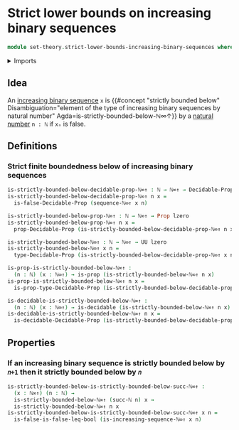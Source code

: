 # Strict lower bounds on increasing binary sequences

```agda
module set-theory.strict-lower-bounds-increasing-binary-sequences where
```

<details><summary>Imports</summary>

```agda
open import elementary-number-theory.inequality-natural-numbers
open import elementary-number-theory.natural-numbers

open import foundation.booleans
open import foundation.constant-maps
open import foundation.decidable-propositions
open import foundation.decidable-types
open import foundation.dependent-pair-types
open import foundation.equality-dependent-pair-types
open import foundation.function-types
open import foundation.homotopies
open import foundation.inequality-booleans
open import foundation.inhabited-types
open import foundation.negation
open import foundation.propositional-truncations
open import foundation.propositions
open import foundation.universe-levels

open import foundation-core.identity-types

open import set-theory.increasing-binary-sequences
```

</details>

## Idea

An [increasing binary sequence](set-theory.increasing-binary-sequences.md) `x`
is
{{#concept "strictly bounded below" Disambiguation="element of the type of increasing binary sequences by natural number" Agda=is-strictly-bounded-below-ℕ∞↑}}
by a [natural number](elementary-number-theory.natural-numbers.md) `n : ℕ` if
`xₙ` is false.

## Definitions

### Strict finite boundedness below of increasing binary sequences

```agda
is-strictly-bounded-below-decidable-prop-ℕ∞↑ : ℕ → ℕ∞↑ → Decidable-Prop lzero
is-strictly-bounded-below-decidable-prop-ℕ∞↑ n x =
  is-false-Decidable-Prop (sequence-ℕ∞↑ x n)

is-strictly-bounded-below-prop-ℕ∞↑ : ℕ → ℕ∞↑ → Prop lzero
is-strictly-bounded-below-prop-ℕ∞↑ n x =
  prop-Decidable-Prop (is-strictly-bounded-below-decidable-prop-ℕ∞↑ n x)

is-strictly-bounded-below-ℕ∞↑ : ℕ → ℕ∞↑ → UU lzero
is-strictly-bounded-below-ℕ∞↑ x n =
  type-Decidable-Prop (is-strictly-bounded-below-decidable-prop-ℕ∞↑ x n)

is-prop-is-strictly-bounded-below-ℕ∞↑ :
  (n : ℕ) (x : ℕ∞↑) → is-prop (is-strictly-bounded-below-ℕ∞↑ n x)
is-prop-is-strictly-bounded-below-ℕ∞↑ n x =
  is-prop-type-Decidable-Prop (is-strictly-bounded-below-decidable-prop-ℕ∞↑ n x)

is-decidable-is-strictly-bounded-below-ℕ∞↑ :
  (n : ℕ) (x : ℕ∞↑) → is-decidable (is-strictly-bounded-below-ℕ∞↑ n x)
is-decidable-is-strictly-bounded-below-ℕ∞↑ n x =
  is-decidable-Decidable-Prop (is-strictly-bounded-below-decidable-prop-ℕ∞↑ n x)
```

## Properties

### If an increasing binary sequence is strictly bounded below by `𝑛+1` then it strictly bounded below by `𝑛`

```agda
is-strictly-bounded-below-is-strictly-bounded-below-succ-ℕ∞↑ :
  (x : ℕ∞↑) (n : ℕ) →
  is-strictly-bounded-below-ℕ∞↑ (succ-ℕ n) x →
  is-strictly-bounded-below-ℕ∞↑ n x
is-strictly-bounded-below-is-strictly-bounded-below-succ-ℕ∞↑ x n =
  is-false-is-false-leq-bool (is-increasing-sequence-ℕ∞↑ x n)
```
